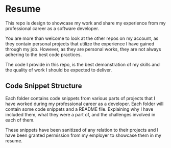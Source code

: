 # Resume
This repo is design to showcase my work and share my experience from my professional career as a software developer.

You are more than welcome to look at the other repos on my account, as they contain personal projects that utilize the experience I have gained through my job. However, as they are personal works, they are not always adhering to the best code practices. 

The code I provide in this repo, is the best demonstration of my skills and the quality of work I should be expected to deliver.

## Code Snippet Structure
Each folder contains code snippets from various parts of projects that I have worked during my professional career as a developer. Each folder will contain some code snippets and a README file. Explaining why I have included them, what they were a part of, and the challenges involved in each of them.

These snippets have been sanitized of any relation to their projects and I have been granted permission from my employer to showcase them in my resume.
